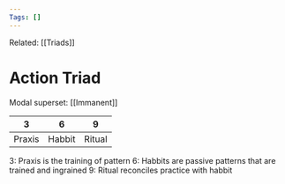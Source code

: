 ```yaml
---
Tags: []
---
```

Related: [[Triads]] 
# Action Triad
Modal superset: [[Immanent]]

| 3 | 6 | 9 |
|---|---|---|
| Praxis | Habbit | Ritual |

3: Praxis is the training of pattern
6: Habbits are passive patterns that are trained and ingrained
9: Ritual reconciles practice with habbit
